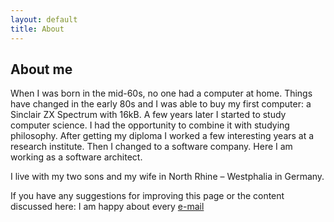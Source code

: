 ```yaml
---
layout: default
title: About
---
```


## About me

When I was born in the mid-60s, no one had a computer at home. Things have changed in the early 80s and I was able to buy my first computer: a Sinclair ZX Spectrum with 16kB. 
A few years later I started to study computer science. I had the opportunity to combine it with studying philosophy. After getting my diploma I worked a few interesting years 
at a research institute. Then I changed to a software company. Here I am working as a software architect.

I live with my two sons and my wife in North Rhine – Westphalia in Germany.

If you have any suggestions for improving this page or the content discussed here: I am happy about every [e-mail ](mailto:frank@woopec.net)